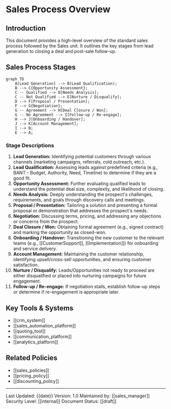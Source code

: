 # Sales Process Overview

## Introduction
This document provides a high-level overview of the standard sales process followed by the Sales unit. It outlines the key stages from lead generation to closing a deal and post-sale follow-up.

## Sales Process Stages

```mermaid
graph TD
    A[Lead Generation] --> B(Lead Qualification);
    B --> C{Opportunity Assessment};
    C -- Qualified --> D[Needs Analysis];
    C -- Not Qualified --> E[Nurture / Disqualify];
    D --> F[Proposal / Presentation];
    F --> G{Negotiation};
    G -- Agreement --> H[Deal Closure / Won];
    G -- No Agreement --> I[Follow-up / Re-engage];
    H --> J[Onboarding / Handover];
    J --> K[Account Management];
    I --> B; 
    E --> A;
```

### Stage Descriptions

1.  **Lead Generation:** Identifying potential customers through various channels (marketing campaigns, referrals, cold outreach, etc.).
2.  **Lead Qualification:** Assessing leads against predefined criteria (e.g., BANT - Budget, Authority, Need, Timeline) to determine if they are a good fit.
3.  **Opportunity Assessment:** Further evaluating qualified leads to understand the potential deal size, complexity, and likelihood of closing.
4.  **Needs Analysis:** Deeply understanding the prospect's challenges, requirements, and goals through discovery calls and meetings.
5.  **Proposal / Presentation:** Tailoring a solution and presenting a formal proposal or demonstration that addresses the prospect's needs.
6.  **Negotiation:** Discussing terms, pricing, and addressing any objections or concerns from the prospect.
7.  **Deal Closure / Won:** Obtaining formal agreement (e.g., signed contract) and marking the opportunity as closed-won.
8.  **Onboarding / Handover:** Transitioning the new customer to the relevant teams (e.g., [[CustomerSupport]], [[Implementation]]) for onboarding and service delivery.
9.  **Account Management:** Maintaining the customer relationship, identifying upsell/cross-sell opportunities, and ensuring customer satisfaction.
10. **Nurture / Disqualify:** Leads/Opportunities not ready to proceed are either disqualified or placed into nurturing campaigns for future engagement.
11. **Follow-up / Re-engage:** If negotiation stalls, establish follow-up steps or determine if re-engagement is appropriate later.

## Key Tools & Systems
- [[crm_system]]
- [[sales_automation_platform]]
- [[quoting_tool]]
- [[communication_platform]]
- [[analytics_platform]]

## Related Policies
- [[sales_policies]]
- [[pricing_policy]]
- [[discounting_policy]]

---
Last Updated: {{date}}
Version: 1.0
Maintained by: [[sales_manager]]
Security Level: [[internal]]
Document Status: [[draft]] 